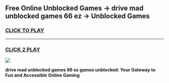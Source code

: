 
## Free Online Unblocked Games → drive mad unblocked games 66 ez → Unblocked Games
<h3>
<a href="https://premium.freeplayer.one?title=drive_mad_unblocked_games_66_ez&ref=21F">CLICK TO PLAY</a></h3>
<hr>

<h3>
<a href="https://premium.freeplayer.one?title=drive_mad_unblocked_games_66_ez&ref=21F">CLICK 2 PLAY</a>
  
</h3>

<a href="https://premium.freeplayer.one?title=drive_mad_unblocked_games_66_ez&ref=21F/"><img src="https://clearcache.store/games.png"></a>


**drive mad unblocked games 66 ez games unblocked: Your Gateway to Fun and Accessible Online Gaming**

